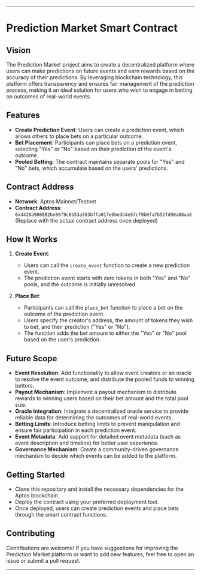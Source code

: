 
---

# Prediction Market Smart Contract

## Vision

The Prediction Market project aims to create a decentralized platform where users can make predictions on future events and earn rewards based on the accuracy of their predictions. By leveraging blockchain technology, this platform offers transparency and ensures fair management of the prediction process, making it an ideal solution for users who wish to engage in betting on outcomes of real-world events.

## Features

- **Create Prediction Event**: Users can create a prediction event, which allows others to place bets on a particular outcome.
- **Bet Placement**: Participants can place bets on a prediction event, selecting "Yes" or "No" based on their prediction of the event's outcome.
- **Pooled Betting**: The contract maintains separate pools for "Yes" and "No" bets, which accumulate based on the users' predictions.

## Contract Address

- **Network**: Aptos Mainnet/Testnet
- **Contract Address**: `0x4420a900882be89f9c8b53a583bffa017e6bedb4e57cf9b0fa7b52fd90a08aa6` (Replace with the actual contract address once deployed)

## How It Works

1. **Create Event**:

   - Users can call the `create_event` function to create a new prediction event.
   - The prediction event starts with zero tokens in both "Yes" and "No" pools, and the outcome is initially unresolved.

2. **Place Bet**:
   - Participants can call the `place_bet` function to place a bet on the outcome of the prediction event.
   - Users specify the creator's address, the amount of tokens they wish to bet, and their prediction ("Yes" or "No").
   - The function adds the bet amount to either the "Yes" or "No" pool based on the user's prediction.

## Future Scope

- **Event Resolution**: Add functionality to allow event creators or an oracle to resolve the event outcome, and distribute the pooled funds to winning bettors.
- **Payout Mechanism**: Implement a payout mechanism to distribute rewards to winning users based on their bet amount and the total pool size.
- **Oracle Integration**: Integrate a decentralized oracle service to provide reliable data for determining the outcomes of real-world events.
- **Betting Limits**: Introduce betting limits to prevent manipulation and ensure fair participation in each prediction event.
- **Event Metadata**: Add support for detailed event metadata (such as event description and timeline) for better user experience.
- **Governance Mechanism**: Create a community-driven governance mechanism to decide which events can be added to the platform.

## Getting Started

- Clone this repository and install the necessary dependencies for the Aptos blockchain.
- Deploy the contract using your preferred deployment tool.
- Once deployed, users can create prediction events and place bets through the smart contract functions.

## Contributing

Contributions are welcome! If you have suggestions for improving the Prediction Market platform or want to add new features, feel free to open an issue or submit a pull request.

---


